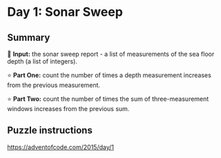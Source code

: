 # Day 1: Sonar Sweep

## Summary

📃 **Input:** the sonar sweep report - a list of measurements of the sea floor depth (a list of integers).

⭐ **Part One:** count the number of times a depth measurement increases from the previous measurement.

⭐ **Part Two:** count the number of times the sum of three-measurement windows increases from the previous sum.

## Puzzle instructions
https://adventofcode.com/2015/day/1